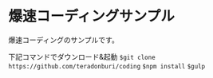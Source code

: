 # 爆速コーディングサンプル

爆速コーディングのサンプルです。

下記コマンドでダウンロード&起動
    `$git clone https://github.com/teradonburi/coding`
    `$npm install`
    `$gulp`